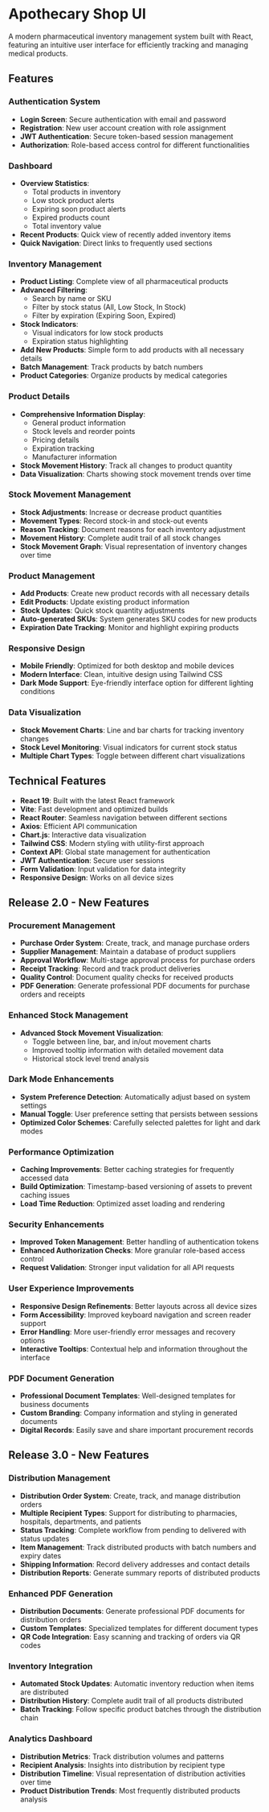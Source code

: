 # Apothecary Shop UI

A modern pharmaceutical inventory management system built with React, featuring an intuitive user interface for efficiently tracking and managing medical products.
 
## Features

### Authentication System
- **Login Screen**: Secure authentication with email and password
- **Registration**: New user account creation with role assignment
- **JWT Authentication**: Secure token-based session management
- **Authorization**: Role-based access control for different functionalities

### Dashboard
- **Overview Statistics**:
  - Total products in inventory
  - Low stock product alerts
  - Expiring soon product alerts
  - Expired products count
  - Total inventory value
- **Recent Products**: Quick view of recently added inventory items
- **Quick Navigation**: Direct links to frequently used sections

### Inventory Management
- **Product Listing**: Complete view of all pharmaceutical products
- **Advanced Filtering**:
  - Search by name or SKU
  - Filter by stock status (All, Low Stock, In Stock)
  - Filter by expiration (Expiring Soon, Expired)
- **Stock Indicators**:
  - Visual indicators for low stock products
  - Expiration status highlighting
- **Add New Products**: Simple form to add products with all necessary details
- **Batch Management**: Track products by batch numbers
- **Product Categories**: Organize products by medical categories

### Product Details
- **Comprehensive Information Display**:
  - General product information
  - Stock levels and reorder points
  - Pricing details
  - Expiration tracking
  - Manufacturer information
- **Stock Movement History**: Track all changes to product quantity
- **Data Visualization**: Charts showing stock movement trends over time

### Stock Movement Management
- **Stock Adjustments**: Increase or decrease product quantities
- **Movement Types**: Record stock-in and stock-out events
- **Reason Tracking**: Document reasons for each inventory adjustment
- **Movement History**: Complete audit trail of all stock changes
- **Stock Movement Graph**: Visual representation of inventory changes over time

### Product Management
- **Add Products**: Create new product records with all necessary details
- **Edit Products**: Update existing product information
- **Stock Updates**: Quick stock quantity adjustments 
- **Auto-generated SKUs**: System generates SKU codes for new products
- **Expiration Date Tracking**: Monitor and highlight expiring products

### Responsive Design
- **Mobile Friendly**: Optimized for both desktop and mobile devices
- **Modern Interface**: Clean, intuitive design using Tailwind CSS
- **Dark Mode Support**: Eye-friendly interface option for different lighting conditions

### Data Visualization
- **Stock Movement Charts**: Line and bar charts for tracking inventory changes
- **Stock Level Monitoring**: Visual indicators for current stock status
- **Multiple Chart Types**: Toggle between different chart visualizations

## Technical Features

- **React 19**: Built with the latest React framework
- **Vite**: Fast development and optimized builds
- **React Router**: Seamless navigation between different sections
- **Axios**: Efficient API communication
- **Chart.js**: Interactive data visualization
- **Tailwind CSS**: Modern styling with utility-first approach
- **Context API**: Global state management for authentication
- **JWT Authentication**: Secure user sessions
- **Form Validation**: Input validation for data integrity
- **Responsive Design**: Works on all device sizes

## Release 2.0 - New Features

### Procurement Management
- **Purchase Order System**: Create, track, and manage purchase orders
- **Supplier Management**: Maintain a database of product suppliers
- **Approval Workflow**: Multi-stage approval process for purchase orders
- **Receipt Tracking**: Record and track product deliveries
- **Quality Control**: Document quality checks for received products
- **PDF Generation**: Generate professional PDF documents for purchase orders and receipts

### Enhanced Stock Management
- **Advanced Stock Movement Visualization**: 
  - Toggle between line, bar, and in/out movement charts
  - Improved tooltip information with detailed movement data
  - Historical stock level trend analysis
  
### Dark Mode Enhancements
- **System Preference Detection**: Automatically adjust based on system settings
- **Manual Toggle**: User preference setting that persists between sessions
- **Optimized Color Schemes**: Carefully selected palettes for light and dark modes

### Performance Optimization
- **Caching Improvements**: Better caching strategies for frequently accessed data
- **Build Optimization**: Timestamp-based versioning of assets to prevent caching issues
- **Load Time Reduction**: Optimized asset loading and rendering

### Security Enhancements
- **Improved Token Management**: Better handling of authentication tokens
- **Enhanced Authorization Checks**: More granular role-based access control
- **Request Validation**: Stronger input validation for all API requests

### User Experience Improvements
- **Responsive Design Refinements**: Better layouts across all device sizes
- **Form Accessibility**: Improved keyboard navigation and screen reader support
- **Error Handling**: More user-friendly error messages and recovery options
- **Interactive Tooltips**: Contextual help and information throughout the interface

### PDF Document Generation
- **Professional Document Templates**: Well-designed templates for business documents
- **Custom Branding**: Company information and styling in generated documents
- **Digital Records**: Easily save and share important procurement records

## Release 3.0 - New Features

### Distribution Management
- **Distribution Order System**: Create, track, and manage distribution orders
- **Multiple Recipient Types**: Support for distributing to pharmacies, hospitals, departments, and patients
- **Status Tracking**: Complete workflow from pending to delivered with status updates
- **Item Management**: Track distributed products with batch numbers and expiry dates
- **Shipping Information**: Record delivery addresses and contact details
- **Distribution Reports**: Generate summary reports of distributed products

### Enhanced PDF Generation
- **Distribution Documents**: Generate professional PDF documents for distribution orders
- **Custom Templates**: Specialized templates for different document types
- **QR Code Integration**: Easy scanning and tracking of orders via QR codes

### Inventory Integration
- **Automated Stock Updates**: Automatic inventory reduction when items are distributed
- **Distribution History**: Complete audit trail of all products distributed
- **Batch Tracking**: Follow specific product batches through the distribution chain

### Analytics Dashboard
- **Distribution Metrics**: Track distribution volumes and patterns
- **Recipient Analysis**: Insights into distribution by recipient type
- **Distribution Timeline**: Visual representation of distribution activities over time
- **Product Distribution Trends**: Most frequently distributed products analysis
